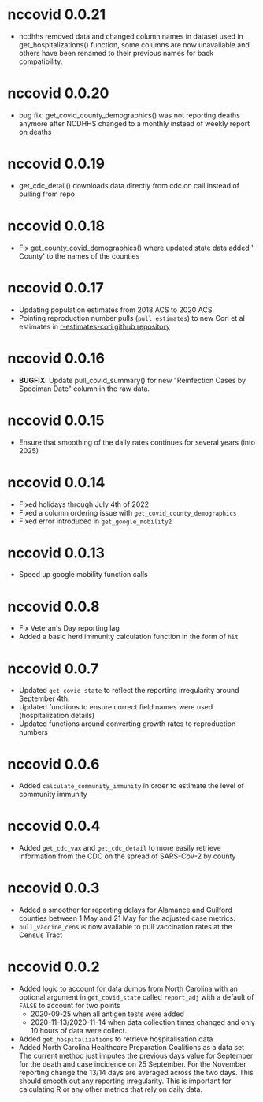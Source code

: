# nccovid 0.0.21

* ncdhhs removed data and changed column names in dataset used in get_hospitalizations() function, some columns are now unavailable and others have been renamed to their previous names for back compatibility.

# nccovid 0.0.20

* bug fix: get_covid_county_demographics() was not reporting deaths anymore after NCDHHS changed to a monthly instead of weekly report on deaths

# nccovid 0.0.19

* get_cdc_detail() downloads data directly from cdc on call instead of pulling from repo

# nccovid 0.0.18

* Fix get_county_covid_demographics() where updated state data added ' County' to the names of the counties

# nccovid 0.0.17

* Updating population estimates from 2018 ACS to 2020 ACS.
* Pointing reproduction number pulls (`pull_estimates`) to new Cori et al estimates in [r-estimates-cori github repository](https://github.com/conedatascience/r-estimates-cori)

# nccovid 0.0.16

* **BUGFIX**: Update pull_covid_summary() for new
"Reinfection Cases by Speciman Date" column in the raw data.

# nccovid 0.0.15

* Ensure that smoothing of the daily rates continues for several years (into 2025)

# nccovid 0.0.14

* Fixed holidays through July 4th of 2022
* Fixed a column ordering issue with `get_covid_county_demographics`
* Fixed error introduced in `get_google_mobility2`

# nccovid 0.0.13

* Speed up google mobility function calls

# nccovid 0.0.8

* Fix Veteran's Day reporting lag
* Added a basic herd immunity calculation function in the form of `hit`

# nccovid 0.0.7

* Updated `get_covid_state` to reflect the reporting irregularity around September 4th.
* Updated functions to ensure correct field names were used (hospitalization details)
* Updated functions around converting growth rates to reproduction numbers

# nccovid 0.0.6

* Added `calculate_community_immunity` in order to estimate the level of community immunity

# nccovid 0.0.4

* Added `get_cdc_vax` and `get_cdc_detail` to more easily retrieve information from the CDC on the spread of SARS-CoV-2 by county


# nccovid 0.0.3
* Added a smoother for reporting delays for Alamance and Guilford counties between 1 May and 21 May for the adjusted case metrics.
* `pull_vaccine_census` now available to pull vaccination rates at the Census Tract


# nccovid 0.0.2

* Added logic to account for data dumps from North Carolina with an optional argument in  `get_covid_state` called `report_adj` with a default of `FALSE` to account for two points
  * 2020-09-25 when all antigen tests were added 
  * 2020-11-13/2020-11-14 when data collection times changed and only 10 hours of data were collect.
* Added `get_hospitalizations` to retrieve hospitalisation data 
* Added North Carolina Healthcare Preparation Coalitions as a data set 
The current method just imputes the previous days value for September for the death and case incidence on 25 September. 
For the November reporting change the 13/14 days are averaged across the two days. 
This should smooth out any reporting irregularity. 
This is important for calculating R or any other metrics that rely on daily data.
